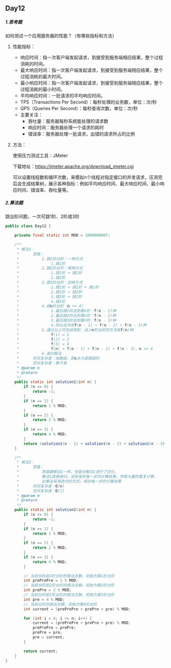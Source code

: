 ## Day12

##### 1.思考题

如何测试一个应用服务器的性能？（有哪些指标和方法）

1. 性能指标：

   - 响应时间：指一次客户端发起请求，到接受到服务端相应结果，整个过程消耗的时间。
   - 最大响应时间：指一次客户端发起请求，到接受到服务端相应结果，整个过程消耗的最大时间。
   - 最小响应时间：指一次客户端发起请求，到接受到服务端相应结果，整个过程消耗的最小时间。
   - 平均响应时间：一批请求的平均响应时间。
   - TPS（Transactions Per Second）：每秒处理的业务数，单位：次/秒
   - QPS（Queries Per Second）：每秒查询次数，单位：次/秒
   - 主要关注：
     - 吞吐量：服务器每秒系统能处理的请求数
     - 响应时间：服务器处理一个请求的耗时
     - 错误率：服务器处理一批请求，出错的请求所占的比例

2. 方法：

   使用压力测试工具：JMeter

   下载地址：https://jmeter.apache.org/download_jmeter.cgi

   可以设置线程数和循环次数，来模拟n个线程对指定接口的并发请求，压测完后会生成结果树，展示各种指标：例如平均响应时间、最大响应时间、最小响应时间、错误率、吞吐量等。

##### 2.算法题

跳台阶问题，一次可跳1阶、2阶或3阶

```java
public class Day12 {

    private final static int MOD = 1000000007;

    /**
     * 解法1：
     *      思路：
     *          1.跳1阶台阶：一种方式
     *              1.跳1阶
     *          2.跳2阶台阶：两种方式
     *              1.跳1阶 + 跳1阶
     *              2.跳2阶
     *          3.跳3阶台阶：四种方式
     *              1.跳1阶 + 跳1阶 + 跳1阶
     *              2.跳1阶 + 跳2阶
     *              3.跳2阶 + 跳1阶
     *              4.跳3阶
     *          4.跳n阶台阶（n >= 4）
     *              1.最后跳1阶达到第n阶：f(n - 1)种
     *              2.最后跳2阶达到第n阶：f(n - 2)种
     *              3.最后跳3阶达到第n阶：f(n - 3)种
     *              4.所以总共有f(n - 1) + f(n - 2) + f(n - 3)种
     *          5.通过以上可总结得到：设上n阶台阶的方法有f(n)种
     *              f(1) = 1
     *              f(2) = 2
     *              f(3) = 4
     *              f(n) = f(n - 1) + f(n - 2) + f(n - 3)，n >= 4
     *          6.递归解法
     *      时间复杂度：指数级，若n太大直接超时
     *      空间复杂度：算不来
     * @param n
     * @return
     */
    public static int solution1(int n) {
        if (n <= 0) {
            return -1;
        }
        if (n == 1) {
            return 1 % MOD;
        }
        if (n == 2) {
            return 2 % MOD;
        }
        if (n == 3) {
            return 4 % MOD;
        }
        return (solution1(n - 1) + solution1(n - 2) + solution1(n - 3)) % MOD;
    }

    /**
     * 解法2：
     *      思路：
     *          思路跟解法1一样，但是对解法1进行了优化，
     *          解法1直接递归，没有保存每一步的计算结果，导致大量的重复计算，
     *          此解法采用迭代的方式，保存每一步的计算结果
     *      时间复杂度：O(n)
     *      空间复杂度：O(1)
     * @param n
     * @return
     */
    public static int solution2(int n) {
        if (n <= 0) {
            return -1;
        }
        if (n == 1) {
            return 1 % MOD;
        }
        if (n == 2) {
            return 2 % MOD;
        }
        if (n == 3) {
            return 4 % MOD;
        }

        // 当前台阶前3阶台阶的跳法总数，初始为第1阶台阶
        int prePrePre = 1 % MOD;
        // 当前台阶前2阶台阶的跳法总数，初始为第2阶台阶
        int prePre = 2 % MOD;
        // 当前台阶前1阶台阶的跳法总数，初始为第3阶台阶
        int pre = 4 % MOD;
        // 当前台阶的跳法总数，初始为第4阶台阶
        int current = (prePrePre + prePre + pre) % MOD;

        for (int i = 4; i <= n; i++) {
            current = (prePrePre + prePre + pre) % MOD;
            prePrePre = prePre;
            prePre = pre;
            pre = current;
        }

        return current;
    }
}
```